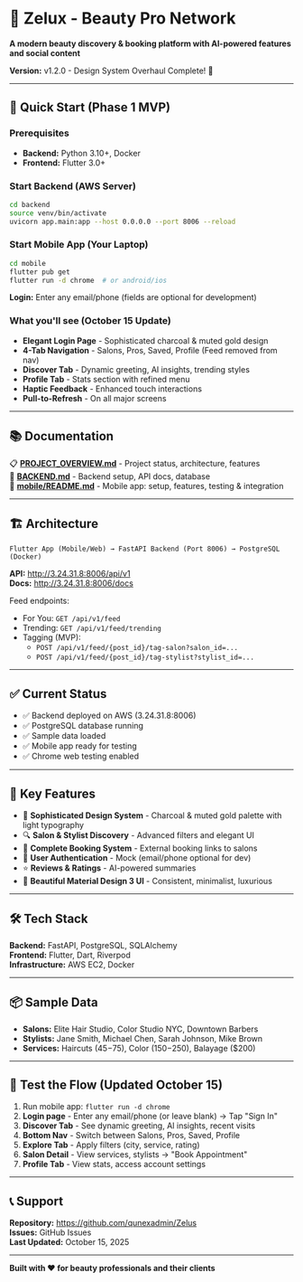# 🎨 Zelux - Beauty Pro Network

**A modern beauty discovery & booking platform with AI-powered features and social content**

**Version:** v1.2.0 - Design System Overhaul Complete! 🎉

---

## 🚀 Quick Start (Phase 1 MVP)

### Prerequisites
- **Backend:** Python 3.10+, Docker
- **Frontend:** Flutter 3.0+

### Start Backend (AWS Server)
```bash
cd backend
source venv/bin/activate
uvicorn app.main:app --host 0.0.0.0 --port 8006 --reload
```

### Start Mobile App (Your Laptop)
```bash
cd mobile
flutter pub get
flutter run -d chrome  # or android/ios
```

**Login:** Enter any email/phone (fields are optional for development)

### What you'll see (October 15 Update)
- **Elegant Login Page** - Sophisticated charcoal & muted gold design
- **4-Tab Navigation** - Salons, Pros, Saved, Profile (Feed removed from nav)
- **Discover Tab** - Dynamic greeting, AI insights, trending styles
- **Profile Tab** - Stats section with refined menu
- **Haptic Feedback** - Enhanced touch interactions
- **Pull-to-Refresh** - On all major screens

---

## 📚 Documentation

📋 **[PROJECT_OVERVIEW.md](PROJECT_OVERVIEW.md)** - Project status, architecture, features  
🔧 **[BACKEND.md](BACKEND.md)** - Backend setup, API docs, database  
📱 **[mobile/README.md](mobile/README.md)** - Mobile app: setup, features, testing & integration

---

## 🏗️ Architecture

```
Flutter App (Mobile/Web) → FastAPI Backend (Port 8006) → PostgreSQL (Docker)
```

**API:** http://3.24.31.8:8006/api/v1  
**Docs:** http://3.24.31.8:8006/docs

Feed endpoints:
- For You: `GET /api/v1/feed`
- Trending: `GET /api/v1/feed/trending`
- Tagging (MVP):
  - `POST /api/v1/feed/{post_id}/tag-salon?salon_id=...`
  - `POST /api/v1/feed/{post_id}/tag-stylist?stylist_id=...`

---

## ✅ Current Status

- ✅ Backend deployed on AWS (3.24.31.8:8006)
- ✅ PostgreSQL database running
- ✅ Sample data loaded
- ✅ Mobile app ready for testing
- ✅ Chrome web testing enabled

---

## 🎯 Key Features

- 🎨 **Sophisticated Design System** - Charcoal & muted gold palette with light typography
- 🔍 **Salon & Stylist Discovery** - Advanced filters and elegant UI
- 📅 **Complete Booking System** - External booking links to salons
- 👤 **User Authentication** - Mock (email/phone optional for dev)
- ⭐ **Reviews & Ratings** - AI-powered summaries
- 📱 **Beautiful Material Design 3 UI** - Consistent, minimalist, luxurious

---

## 🛠️ Tech Stack

**Backend:** FastAPI, PostgreSQL, SQLAlchemy  
**Frontend:** Flutter, Dart, Riverpod  
**Infrastructure:** AWS EC2, Docker

---

## 📦 Sample Data

- **Salons:** Elite Hair Studio, Color Studio NYC, Downtown Barbers
- **Stylists:** Jane Smith, Michael Chen, Sarah Johnson, Mike Brown
- **Services:** Haircuts ($45-$75), Color ($150-$250), Balayage ($200)

---

## 🧪 Test the Flow (Updated October 15)

1. Run mobile app: `flutter run -d chrome`
2. **Login page** - Enter any email/phone (or leave blank) → Tap "Sign In"
3. **Discover Tab** - See dynamic greeting, AI insights, recent visits
4. **Bottom Nav** - Switch between Salons, Pros, Saved, Profile
5. **Explore Tab** - Apply filters (city, service, rating)
6. **Salon Detail** - View services, stylists → "Book Appointment"
7. **Profile Tab** - View stats, access account settings

---

## 📞 Support

**Repository:** https://github.com/qunexadmin/Zelus  
**Issues:** GitHub Issues  
**Last Updated:** October 15, 2025

---

**Built with ❤️ for beauty professionals and their clients**
